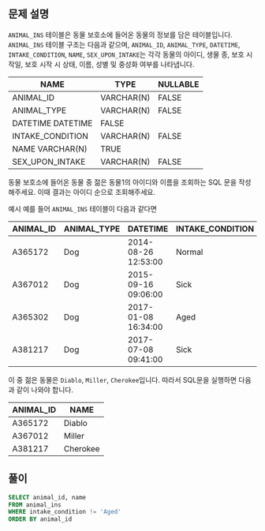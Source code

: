 ## 문제 설명
`ANIMAL_INS` 테이블은 동물 보호소에 들어온 동물의 정보를 담은 테이블입니다.
`ANIMAL_INS` 테이블 구조는 다음과 같으며, `ANIMAL_ID`, `ANIMAL_TYPE`, `DATETIME`, `INTAKE_CONDITION`, `NAME`, `SEX_UPON_INTAKE`는
각각 동물의 아이디, 생물 종, 보호 시작일, 보호 시작 시 상태, 이름, 성별 및 중성화 여부를 나타냅니다.

|NAME|TYPE|NULLABLE|
|---|---|---|
|ANIMAL_ID|VARCHAR(N)|FALSE|
|ANIMAL_TYPE|VARCHAR(N)|FALSE|
|DATETIME	DATETIME|FALSE|
|INTAKE_CONDITION|VARCHAR(N)|FALSE|
|NAME	VARCHAR(N)|TRUE|
|SEX_UPON_INTAKE|VARCHAR(N)|FALSE|

동물 보호소에 들어온 동물 중 젊은 동물1의 아이디와 이름을 조회하는 SQL 문을 작성해주세요. 이때 결과는 아이디 순으로 조회해주세요.

예시
예를 들어 `ANIMAL_INS` 테이블이 다음과 같다면

|ANIMAL_ID|ANIMAL_TYPE|DATETIME|INTAKE_CONDITION|NAME|SEX_UPON_INTAKE|
|---|---|---|---|---|---|
|A365172|Dog|2014-08-26 12:53:00|Normal|Diablo|Neutered Male|
|A367012|Dog|2015-09-16 09:06:00|Sick|Miller|Neutered Male|
|A365302|Dog|2017-01-08 16:34:00|Aged|Minnie|Spayed Female|
|A381217|Dog|2017-07-08 09:41:00|Sick|Cherokee|Neutered Male|

이 중 젊은 동물은 `Diablo`, `Miller`, `Cherokee`입니다. 따라서 SQL문을 실행하면 다음과 같이 나와야 합니다.

|ANIMAL_ID|NAME|
|---|---|
|A365172|Diablo|
|A367012|Miller|
|A381217|Cherokee|

## 풀이
``` SQL
SELECT animal_id, name
FROM animal_ins
WHERE intake_condition != 'Aged'
ORDER BY animal_id
```
